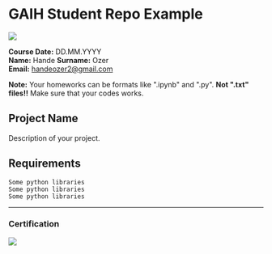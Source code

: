 # GAIH Student Repo Example
![](img/logo.png)

**Course Date:** DD.MM.YYYY  
**Name:** Hande 
**Surname:** Ozer  
**Email:** handeozer2@gmail.com  

**Note:** Your homeworks can be formats like ".ipynb" and ".py". **Not ".txt" files!!** Make sure that your codes works.  

## Project Name
Description of your project.

## Requirements
```
Some python libraries
Some python libraries
Some python libraries
```
---

### Certification
![](img/certificate_ex.png)

